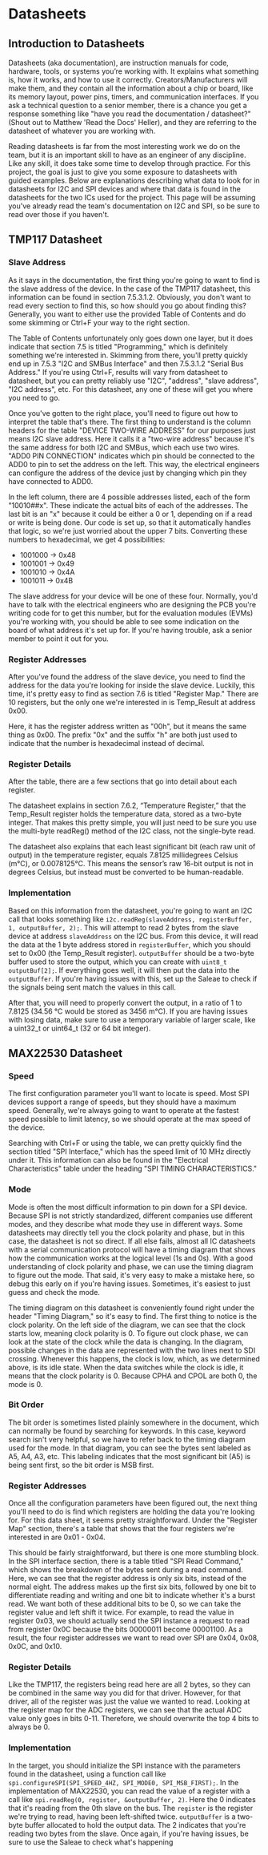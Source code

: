 # Datasheets

## Introduction to Datasheets
Datasheets (aka documentation), are instruction manuals for code, hardware, 
tools, or systems you’re working with. It explains what something is, how it 
works, and how to use it correctly. Creators/Manufacturers will make them, and 
they contain all the information about a chip or board, like its memory layout, 
power pins, timers, and communication interfaces. If you ask a technical question
to a senior member, there is a chance you get a response something like "have you 
read the documentation / datasheet?" (Shout out to Matthew 'Read the Docs' Heller), 
and they are referring to the datasheet of whatever you are working with.

Reading datasheets is far from the most interesting work we do on the team, but 
it is an important skill to have as an engineer of any discipline. Like any
skill, it does take some time to develop through practice. For this project, the
goal is just to give you some exposure to datasheets with guided examples. Below
are explanations describing what data to look for in datasheets for I2C and SPI
devices and where that data is found in the datasheets for the two ICs used for
the project. This page will be assuming you've already read the team's 
documentation on I2C and SPI, so be sure to read over those if you haven't.

## TMP117 Datasheet

### Slave Address
As it says in the documentation, the first thing you're going to want to find is
the slave address of the device. In the case of the TMP117 datasheet, this 
information can be found in section 7.5.3.1.2. Obviously, you don't want to read
every section to find this, so how should you go about finding this? Generally, 
you want to either use the provided Table of Contents and do some skimming or 
Ctrl+F your way to the right section. 

The Table of Contents unfortunately only goes down one layer, but it does
indicate that section 7.5 is titled "Programming," which is definitely something
we're interested in. Skimming from there, you'll pretty quickly end up in 
7.5.3 "I2C and SMBus Interface" and then 7.5.3.1.2 "Serial Bus Address." If 
you're using Ctrl+F, results will vary from datasheet to datasheet, but you can
pretty reliably use "I2C", "address", "slave address", "I2C address", etc. For 
this datasheet, any one of these will get you where you need to go.

Once you've gotten to the right place, you'll need to figure out how to
interpret the table that's there. The first thing to understand is the column
headers for the table "DEVICE TWO-WIRE ADDRESS" for our purposes just means I2C
slave address. Here it calls it a "two-wire address" because it's the same
address for both I2C and SMBus, which each use two wires. "ADD0 PIN CONNECTION"
indicates which pin should be connected to the ADD0 to pin to set the address on
the left. This way, the electrical engineers can configure the address of the 
device just by changing which pin they have connected to ADD0.

In the left column, there are 4 possible addresses listed, each of the form 
"10010##x". These indicate the actual bits of each of the addresses. The last bit is
an "x" because it could be either a 0 or 1, depending on if a read or write is
being done. Our code is set up, so that it automatically handles that logic, so
we're just worried about the upper 7 bits. Converting these numbers to
hexadecimal, we get 4 possibilities:
 - 1001000 -> 0x48
 - 1001001 -> 0x49
 - 1001010 -> 0x4A
 - 1001011 -> 0x4B

The slave address for your device will be one of these four. Normally, you'd 
have to talk with the electrical engineers who are designing the PCB you're 
writing code for to get this number, but for the evaluation modules (EVMs) 
you're working with, you should be able to see some indication on the board 
of what address it's set up for. If you're having trouble, ask a senior member 
to point it out for you.

### Register Addresses
After you've found the address of the slave device, you need to find the address
for the data you're looking for inside the slave device. Luckily, this time,
it's pretty easy to find as section 7.6 is titled "Register Map." There are 10
registers, but the only one we're interested in is Temp_Result at address 0x00. 

Here, it has the register address written as "00h", but it means the same thing 
as 0x00. The prefix "0x" and the suffix "h" are both just used to indicate that 
the number is hexadecimal instead of decimal.

### Register Details
After the table, there are a few sections that go into detail about each 
register. 

The datasheet explains in section 7.6.2, “Temperature Register,” that the 
Temp_Result register holds the temperature data, stored as a two-byte integer. 
That makes this pretty simple, you will just need to be sure you use the 
multi-byte readReg() method of the I2C class, not the single-byte read.

The datasheet also explains that each least significant bit (each raw unit of output)
in the temperature register, equals 7.8125 millidegrees Celsius (m°C), or 0.0078125°C. 
This means the sensor’s raw 16-bit output is not in degrees Celsius, but instead 
must be converted to be human-readable.

### Implementation
Based on this information from the datasheet, you're going to want an I2C call
that looks something like 
`i2c.readReg(slaveAddress, registerBuffer, 1, outputBuffer, 2);`. This will attempt to 
read 2 bytes from the slave device at address `slaveAddress` on the I2C bus. From this device, it 
will read the data at the 1 byte address stored in `registerBuffer`, which you should 
set to 0x00 (the Temp_Result register). `outputBuffer` should be a two-byte buffer used to store the 
output, which you can create with `uint8_t outputBuf[2];`. If everything goes 
well, it will then put the data into the `outputBuffer`. If you're having issues
with this, set up the Saleae to check if the signals being sent match the values
in this call. 

After that, you will need to properly convert the output, in a ratio
of 1 to 7.8125 (34.56 °C would be stored as 3456 m°C). If you are having issues with 
losing data, make sure to use a temporary variable of larger scale, like a 
uint32_t or uint64_t (32 or 64 bit integer).

## MAX22530 Datasheet

### Speed
The first configuration parameter you'll want to locate is speed. Most SPI
devices support a range of speeds, but they should have a maximum speed.
Generally, we're always going to want to operate at the fastest speed possible to
limit latency, so we should operate at the max speed of the device.

Searching with Ctrl+F or using the table, we can pretty quickly find the section
titled "SPI Interface," which has the speed limit of 10 MHz directly under it.
This information can also be found in the "Electrical Characteristics" table
under the heading "SPI TIMING CHARACTERISTICS." 

### Mode
Mode is often the most difficult information to pin down for a SPI device.
Because SPI is not strictly standardized, different companies use different
modes, and they describe what mode they use in different ways. Some datasheets
may directly tell you the clock polarity and phase, but in this case, the
datasheet is not so direct. If all else fails, almost all IC datasheets with a
serial communication protocol will have a timing diagram that shows how the 
communication works at the logical level (1s and 0s). With a good understanding 
of clock polarity and phase, we can use the timing diagram to figure out the 
mode. That said, it's very easy to make a mistake here, so debug this early on
if you're having issues. Sometimes, it's easiest to just guess and check the
mode.

The timing diagram on this datasheet is conveniently found right under the
header "Timing Diagram," so it's easy to find. The first thing to notice is the
clock polarity. On the left side of the diagram, we can see that the clock
starts low, meaning clock polarity is 0. To figure out clock phase, we can look
at the state of the clock while the data is changing. In the diagram, possible
changes in the data are represented with the two lines next to SDI crossing.
Whenever this happens, the clock is low, which, as we determined above, is its
idle state. When the data switches while the clock is idle, it means that the
clock polarity is 0. Because CPHA and CPOL are both 0, the mode is 0.

### Bit Order
The bit order is sometimes listed plainly somewhere in the document, which can
normally be found by searching for keywords. In this case, keyword search isn't
very helpful, so we have to refer back to the timing diagram used for the mode.
In that diagram, you can see the bytes sent labeled as A5, A4, A3, etc. This
labeling indicates that the most significant bit (A5) is being sent first, so
the bit order is MSB first.

### Register Addresses
Once all the configuration parameters have been figured out, the next thing
you'll need to do is find which registers are holding the data you're looking
for. For this data sheet, it seems pretty straightforward. Under the "Register
Map" section, there's a table that shows that the four registers we're
interested in are 0x01 - 0x04.

This should be fairly straightforward, but there is one more stumbling block.
In the SPI interface section, there is a table titled "SPI Read Command," which
shows the breakdown of the bytes sent during a read command. Here, we can see
that the register address is only six bits, instead of the normal eight. The
address makes up the first six bits, followed by one bit to differentiate
reading and writing and one bit to indicate whether it's a burst read. We want 
both of these additional bits to be 0, so we can take the register value and
left shift it twice. For example, to read the value in register 0x03, we should
actually send the SPI instance a request to read from register 0x0C because the
bits 00000011 become 00001100. As a result, the four register addresses we want
to read over SPI are 0x04, 0x08, 0x0C, and 0x10.

### Register Details
Like the TMP117, the registers being read here are all 2 bytes, so they can be
combined in the same way you did for that driver. However, for that driver, all
of the register was just the value we wanted to read. Looking at the register
map for the ADC registers, we can see that the actual ADC value only goes in 
bits 0-11. Therefore, we should overwrite the top 4 bits to always be 0.

### Implementation
In the target, you should initialize the SPI instance with the parameters found
in the datasheet, using a function call like 
`spi.configureSPI(SPI_SPEED_4HZ, SPI_MODE0, SPI_MSB_FIRST);`. In the
implementation of MAX22530, you can read the value of a register with a call
like `spi.readReg(0, register, &outputBuffer, 2)`. Here the 0 indicates that 
it's reading from the 0th slave on the bus. The `register` is the register 
we're trying to read, having been left-shifted twice. `outputBuffer` is a
two-byte buffer allocated to hold the output data. The 2 indicates that you're
reading two bytes from the slave. Once again, if you're having issues, be sure
to use the Saleae to check what's happening
